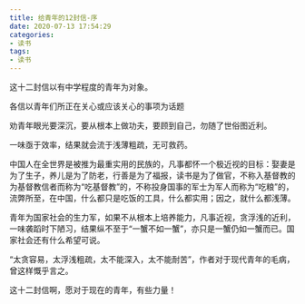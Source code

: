 ```yaml
---
title: 给青年的12封信-序
date: 2020-07-13 17:54:29
categories:
- 读书
tags:
- 读书
---
```


这十二封信以有中学程度的青年为对象。

各信以青年们所正在关心或应该关心的事项为话题

劝青年眼光要深沉，要从根本上做功夫，要顾到自己，勿随了世俗图近利。

一味亟于效率，结果就会流于浅薄粗疏，无可救药。

中国人在全世界是被推为最重实用的民族的，凡事都怀一个极近视的目标：娶妻是为了生子，养儿是为了防老，行善是为了福报，读书是为了做官，不称入基督教的为基督教信者而称为“吃基督教”的，不称投身国事的军士为军人而称为“吃粮”的，流弊所至，在中国，什么都只是吃饭的工具，什么都实用；因之，就什么都浅薄。

青年为国家社会的生力军，如果不从根本上培养能力，凡事近视，贪浮浅的近利，一味袭蹈时下陋习，结果纵不至于“一蟹不如一蟹”，亦只是一蟹仍如一蟹而已。国家社会还有什么希望可说。

“太贪容易，太浮浅粗疏，太不能深入，太不能耐苦”，作者对于现代青年的毛病，曾这样慨乎言之。

这十二封信啊，愿对于现在的青年，有些力量！
